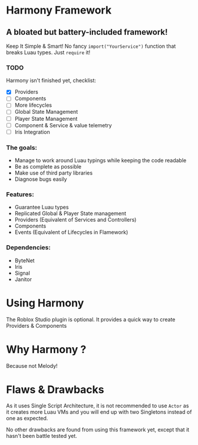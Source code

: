 # Harmony Framework

## A bloated but battery-included framework!

Keep It Simple & Smart! No fancy `import("YourService")` function that breaks Luau types.
Just `require` it!

### TODO

Harmony isn't finished yet, checklist:

- [x] Providers
- [ ] Components
- [ ] More lifecycles
- [ ] Global State Management
- [ ] Player State Management
- [ ] Component & Service & value telemetry
- [ ] Iris Integration

### The goals:

- Manage to work around Luau typings while keeping the code readable
- Be as complete as possible
- Make use of third party libraries
- Diagnose bugs easily

### Features:

- Guarantee Luau types
- Replicated Global & Player State management
- Providers (Equivalent of Services and Controllers)
- Components
- Events (Equivalent of Lifecycles in Flamework)

### Dependencies:

- ByteNet
- Iris
- Signal
- Janitor

# Using Harmony

The Roblox Studio plugin is optional. It provides a quick way to create Providers & Components

# Why Harmony ?

Because not Melody!

# Flaws & Drawbacks

As it uses Single Script Architecture, it is not recommended to use `Actor` as it creates more Luau VMs and you will end up with two Singletons instead of one as expected.

No other drawbacks are found from using this framework yet, except that it hasn't been battle tested yet.
